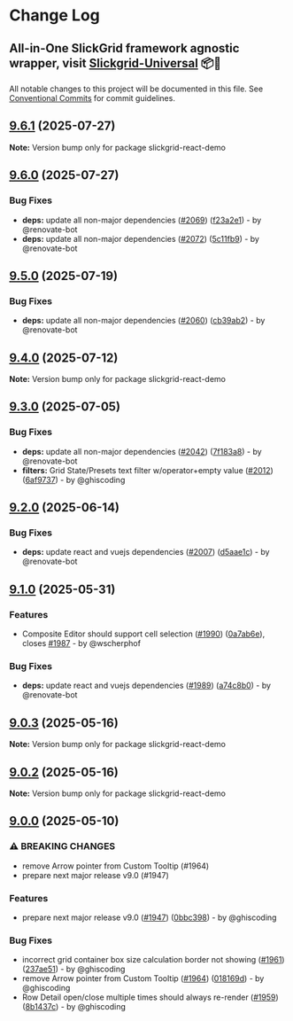 # Change Log
## All-in-One SlickGrid framework agnostic wrapper, visit [Slickgrid-Universal](https://github.com/ghiscoding/slickgrid-universal) 📦🚀

All notable changes to this project will be documented in this file.
See [Conventional Commits](https://conventionalcommits.org) for commit guidelines.

## [9.6.1](https://github.com/ghiscoding/slickgrid-universal/compare/v9.6.0...v9.6.1) (2025-07-27)

**Note:** Version bump only for package slickgrid-react-demo

## [9.6.0](https://github.com/ghiscoding/slickgrid-universal/compare/v9.5.0...v9.6.0) (2025-07-27)

### Bug Fixes

* **deps:** update all non-major dependencies ([#2069](https://github.com/ghiscoding/slickgrid-universal/issues/2069)) ([f23a2e1](https://github.com/ghiscoding/slickgrid-universal/commit/f23a2e17b8d31b4ed10416f49bc5b12b13bf449d)) - by @renovate-bot
* **deps:** update all non-major dependencies ([#2072](https://github.com/ghiscoding/slickgrid-universal/issues/2072)) ([5c11fb9](https://github.com/ghiscoding/slickgrid-universal/commit/5c11fb9bea0dfcc4c2b9d04de4238aeb69f2e2c7)) - by @renovate-bot

## [9.5.0](https://github.com/ghiscoding/slickgrid-universal/compare/v9.4.0...v9.5.0) (2025-07-19)

### Bug Fixes

* **deps:** update all non-major dependencies ([#2060](https://github.com/ghiscoding/slickgrid-universal/issues/2060)) ([cb39ab2](https://github.com/ghiscoding/slickgrid-universal/commit/cb39ab2dbb9e2203f1c1d6615566b7922eb4aa3b)) - by @renovate-bot

## [9.4.0](https://github.com/ghiscoding/slickgrid-universal/compare/v9.3.0...v9.4.0) (2025-07-12)

**Note:** Version bump only for package slickgrid-react-demo

## [9.3.0](https://github.com/ghiscoding/slickgrid-universal/compare/v9.2.0...v9.3.0) (2025-07-05)

### Bug Fixes

* **deps:** update all non-major dependencies ([#2042](https://github.com/ghiscoding/slickgrid-universal/issues/2042)) ([7f183a8](https://github.com/ghiscoding/slickgrid-universal/commit/7f183a897789623b3568d6a3506e14141022d22a)) - by @renovate-bot
* **filters:** Grid State/Presets text filter w/operator+empty value ([#2012](https://github.com/ghiscoding/slickgrid-universal/issues/2012)) ([6af9737](https://github.com/ghiscoding/slickgrid-universal/commit/6af97370e6feae65d7efb5767df5a3f549673a9d)) - by @ghiscoding

## [9.2.0](https://github.com/ghiscoding/slickgrid-universal/compare/v9.1.0...v9.2.0) (2025-06-14)

### Bug Fixes

* **deps:** update react and vuejs dependencies ([#2007](https://github.com/ghiscoding/slickgrid-universal/issues/2007)) ([d5aae1c](https://github.com/ghiscoding/slickgrid-universal/commit/d5aae1c520ade1ea22a05ec951df6b98c5f62922)) - by @renovate-bot

## [9.1.0](https://github.com/ghiscoding/slickgrid-react/compare/v9.0.3...v9.1.0) (2025-05-31)

### Features

* Composite Editor should support cell selection ([#1990](https://github.com/ghiscoding/slickgrid-react/issues/1990)) ([0a7ab6e](https://github.com/ghiscoding/slickgrid-react/commit/0a7ab6e3b59176a3d4a6af67bdca8c31b681aad3)), closes [#1987](https://github.com/ghiscoding/slickgrid-react/issues/1987) - by @wscherphof

### Bug Fixes

* **deps:** update react and vuejs dependencies ([#1989](https://github.com/ghiscoding/slickgrid-react/issues/1989)) ([a74c8b0](https://github.com/ghiscoding/slickgrid-react/commit/a74c8b0db48fa13d52c5f47f5ef10d5d90915cf8)) - by @renovate-bot

## [9.0.3](https://github.com/ghiscoding/slickgrid-react/compare/v9.0.2...v9.0.3) (2025-05-16)

**Note:** Version bump only for package slickgrid-react-demo

## [9.0.2](https://github.com/ghiscoding/slickgrid-react/compare/v9.0.0...v9.0.2) (2025-05-16)

**Note:** Version bump only for package slickgrid-react-demo

## [9.0.0](https://github.com/ghiscoding/slickgrid-react/compare/v5.14.0...v9.0.0) (2025-05-10)

### ⚠ BREAKING CHANGES

* remove Arrow pointer from Custom Tooltip (#1964)
* prepare next major release v9.0 (#1947)

### Features

* prepare next major release v9.0 ([#1947](https://github.com/ghiscoding/slickgrid-react/issues/1947)) ([0bbc398](https://github.com/ghiscoding/slickgrid-react/commit/0bbc39803c6956f74f6a6b46dc39eb3a97ec84a5)) - by @ghiscoding

### Bug Fixes

* incorrect grid container box size calculation border not showing ([#1961](https://github.com/ghiscoding/slickgrid-react/issues/1961)) ([237ae51](https://github.com/ghiscoding/slickgrid-react/commit/237ae51cbf406c3dd93078cd44f98f3f35d4bd58)) - by @ghiscoding
* remove Arrow pointer from Custom Tooltip ([#1964](https://github.com/ghiscoding/slickgrid-react/issues/1964)) ([018169d](https://github.com/ghiscoding/slickgrid-react/commit/018169df816441d0a8d780299ecabbc81163caba)) - by @ghiscoding
* Row Detail open/close multiple times should always re-render ([#1959](https://github.com/ghiscoding/slickgrid-react/issues/1959)) ([8b1437c](https://github.com/ghiscoding/slickgrid-react/commit/8b1437cab5c1a445406414157adacef78854862c)) - by @ghiscoding
